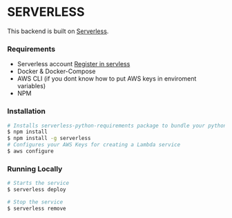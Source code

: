 # SERVERLESS

This backend is built on [Serverless](https://www.serverless.com//). 

### Requirements

- Serverless account [Register in servless](https://app.serverless.com/)
- Docker & Docker-Compose
- AWS CLI (if you dont know how to put AWS keys in enviroment variables)
- NPM
### Installation

```bash
# Installs serverless-python-requirements package to bundle your python dependencies specified in your requirements.txt
$ npm install
$ npm install -g serverless
# Configures your AWS Keys for creating a Lambda service
$ aws configure
```

### Running Locally

```bash
# Starts the service
$ serverless deploy

# Stop the service
$ serverless remove
```